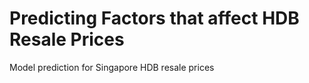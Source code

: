 # Predicting Factors that affect HDB Resale Prices

Model prediction for Singapore HDB resale prices
